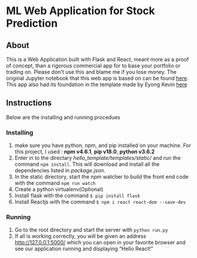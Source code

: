 # ML Web Application for Stock Prediction

## About
This is a Web Application built with Flask and React, meant more as a proof of concept, than a rigorous commercial app for to base your portfolio or trading on. Please don't use this and blame me if you lose money. The original Jupyter notebook that this web app is based on can be found [here](https://github.com/davearch/stock-price-prediction-machine-learning). This app also had its foundation in the template made by Eyong Kevin [here](https://github.com/Eyongkevin/hello_template)

## Instructions
Below are the installing and running procedues
### Installing
1. make sure you have python, npm, and pip installed on your machine.
For this project, I used : **npm v4.6.1**, **pip v18.0**, **python v3.6.2**
2. Enter in to the directary *hello_template/templates/static/* and run the command `npm install`. This will download and install all the dependencies listed in *package.json*.
3. In the static directory, start the npm watcher to build the front end code with the command `npm run watch`
4. Create a python virtualenv(Optional)
5. Install flask with the command `$ pip install flask`
6. Install Reactjs with the command `$ npm i react react-dom --save-dev`
### Running
1. Go to the root directory and start the server with `python run.py`
2. If all is working correctly, you will be given an address http://127.0.0.1:5000/ which you can open in your favorite browser and see our application running and displaying “Hello React!”

